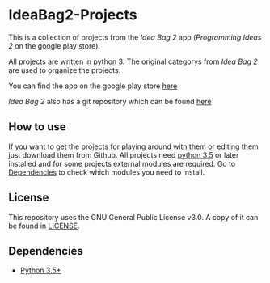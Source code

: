 # IdeaBag2-Projects
This is a collection of projects from the *Idea Bag 2* app (*Programming Ideas 2* on the google play store).

All projects are written in python 3.
The original categorys from *Idea Bag 2* are used to organize the projects.

You can find the app on the google play store [here](https://play.google.com/store/apps/details?id=com.alansa.ideabag2)

*Idea Bag 2* also has a git repository which can be found [here](https://github.com/mclintprojects/ideabag2)

## How to use
If you want to get the projects for playing around with them or editing them just download them from Github.
All projects need [python 3.5](https://www.python.org/downloads/) or later installed and for some projects external modules are required. 
Go to [Dependencies](https://github.com/jarik-marwede/IdeaBag2-Projects#dependencies) to check which modules you need to install.

## License
This repository uses the GNU General Public License v3.0.
A copy of it can be found in [LICENSE](https://github.com/jarik-marwede/IdeaBag2-Projects/blob/master/LICENSE).

## Dependencies
* [Python 3.5+](https://www.python.org/downloads/)
